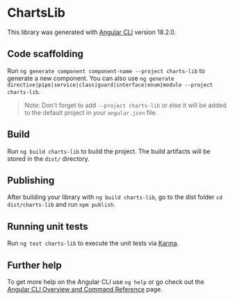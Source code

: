 # ChartsLib

This library was generated with [Angular CLI](https://github.com/angular/angular-cli) version 18.2.0.

## Code scaffolding

Run `ng generate component component-name --project charts-lib` to generate a new component. You can also use `ng generate directive|pipe|service|class|guard|interface|enum|module --project charts-lib`.
> Note: Don't forget to add `--project charts-lib` or else it will be added to the default project in your `angular.json` file. 

## Build

Run `ng build charts-lib` to build the project. The build artifacts will be stored in the `dist/` directory.

## Publishing

After building your library with `ng build charts-lib`, go to the dist folder `cd dist/charts-lib` and run `npm publish`.

## Running unit tests

Run `ng test charts-lib` to execute the unit tests via [Karma](https://karma-runner.github.io).

## Further help

To get more help on the Angular CLI use `ng help` or go check out the [Angular CLI Overview and Command Reference](https://angular.dev/tools/cli) page.
